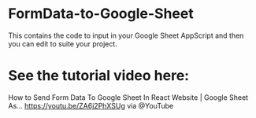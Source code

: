 # FormData-to-Google-Sheet
This contains the code to input in your Google Sheet AppScript and then you can edit to suite your project.
# See the tutorial video here:
How to Send Form Data To Google Sheet In React Website | Google Sheet As... https://youtu.be/ZA6j2PhXSUg via @YouTube 
